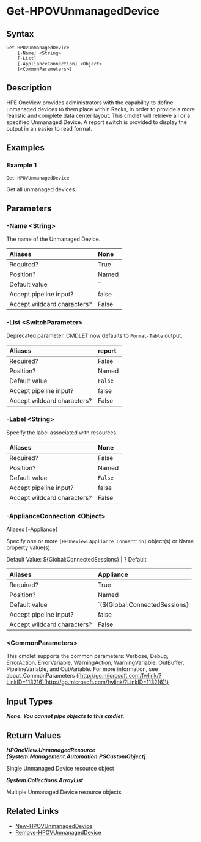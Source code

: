 ﻿---
description: Get Unmanaged Devices.
---

# Get-HPOVUnmanagedDevice

## Syntax

```text
Get-HPOVUnmanagedDevice
    [-Name] <String>
    [-List]
    [-ApplianceConnection] <Object>
    [<CommonParameters>]
```

## Description

HPE OneView provides administrators with the capability to define unmanaged devices to them place within Racks, in order to provide a more realistic and complete data center layout.  This cmdlet will retrieve all or a specified Unmanaged Device.  A report switch is provided to display the output in an easier to read format.

## Examples

###  Example 1 

```text
Get-HPOVUnmanagedDevice

```

Get all unmanaged devices.

## Parameters

### -Name &lt;String&gt;

The name of the Unmanaged Device.

| Aliases | None |
| :--- | :--- |
| Required? | True |
| Position? | Named |
| Default value | `` |
| Accept pipeline input? | false |
| Accept wildcard characters? | False |

### -List &lt;SwitchParameter&gt;

Deprecated parameter.  CMDLET now defaults to `Format-Table` output.

| Aliases | report |
| :--- | :--- |
| Required? | False |
| Position? | Named |
| Default value | `False` |
| Accept pipeline input? | false |
| Accept wildcard characters? | False |

### -Label &lt;String&gt;

Specify the label associated with resources.

| Aliases | None |
| :--- | :--- |
| Required? | False |
| Position? | Named |
| Default value | `False` |
| Accept pipeline input? | false |
| Accept wildcard characters? | False |

### -ApplianceConnection &lt;Object&gt;

Aliases [-Appliance]

Specify one or more `[HPOneView.Appliance.Connection]` object(s) or Name property value(s).

Default Value: ${Global:ConnectedSessions} | ? Default

| Aliases | Appliance |
| :--- | :--- |
| Required? | True |
| Position? | Named |
| Default value | `(${Global:ConnectedSessions} | ? Default)` |
| Accept pipeline input? | false |
| Accept wildcard characters? | False |

### &lt;CommonParameters&gt;

This cmdlet supports the common parameters: Verbose, Debug, ErrorAction, ErrorVariable, WarningAction, WarningVariable, OutBuffer, PipelineVariable, and OutVariable. For more information, see about\_CommonParameters \([http://go.microsoft.com/fwlink/?LinkID=113216](http://go.microsoft.com/fwlink/?LinkID=113216)\)

## Input Types

_**None.  You cannot pipe objects to this cmdlet.**_

## Return Values

_**HPOneView.UnmanagedResource [System.Management.Automation.PSCustomObject]**_

Single Unmanaged Device resource object

_**System.Collections.ArrayList**_

Multiple Unmanaged Device resource objects

## Related Links

* [New-HPOVUnmanagedDevice](new-hpovunmanageddevice.md)
* [Remove-HPOVUnmanagedDevice](remove-hpovunmanageddevice.md)
